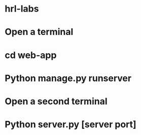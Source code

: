 # hrl-labs

# Open a terminal
# cd web-app
# Python manage.py runserver

# Open a second terminal 
# Python server.py [server port]
